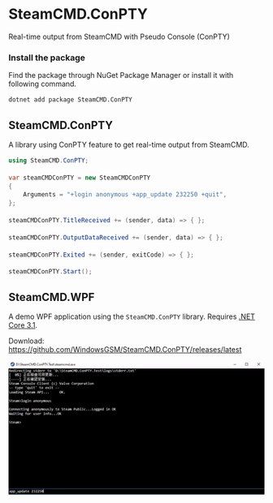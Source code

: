 # SteamCMD.ConPTY
Real-time output from SteamCMD with Pseudo Console (ConPTY)

### Install the package
Find the package through NuGet Package Manager or install it with following command.
```sh
dotnet add package SteamCMD.ConPTY
```

## SteamCMD.ConPTY
A library using ConPTY feature to get real-time output from SteamCMD.

```cs
using SteamCMD.ConPTY;

var steamCMDConPTY = new SteamCMDConPTY
{
    Arguments = "+login anonymous +app_update 232250 +quit",
};

steamCMDConPTY.TitleReceived += (sender, data) => { };

steamCMDConPTY.OutputDataReceived += (sender, data) => { };

steamCMDConPTY.Exited += (sender, exitCode) => { };

steamCMDConPTY.Start();
```

## SteamCMD.WPF
A demo WPF application using the `SteamCMD.ConPTY` library. Requires [.NET Core 3.1](https://dotnet.microsoft.com/download/dotnet/3.1).

Download: https://github.com/WindowsGSM/SteamCMD.ConPTY/releases/latest

![SteamCMD ConPTY Demo](SteamCMD.WPF.gif)
